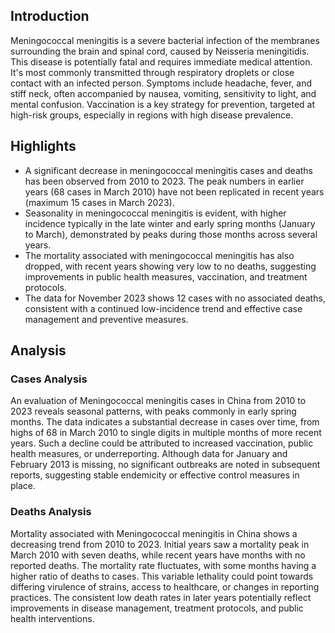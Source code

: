 ## Introduction

Meningococcal meningitis is a severe bacterial infection of the membranes surrounding the brain and spinal cord, caused by Neisseria meningitidis. This disease is potentially fatal and requires immediate medical attention. It's most commonly transmitted through respiratory droplets or close contact with an infected person. Symptoms include headache, fever, and stiff neck, often accompanied by nausea, vomiting, sensitivity to light, and mental confusion. Vaccination is a key strategy for prevention, targeted at high-risk groups, especially in regions with high disease prevalence.

## Highlights

- A significant decrease in meningococcal meningitis cases and deaths has been observed from 2010 to 2023. The peak numbers in earlier years (68 cases in March 2010) have not been replicated in recent years (maximum 15 cases in March 2023). <br/>
- Seasonality in meningococcal meningitis is evident, with higher incidence typically in the late winter and early spring months (January to March), demonstrated by peaks during those months across several years. <br/>
- The mortality associated with meningococcal meningitis has also dropped, with recent years showing very low to no deaths, suggesting improvements in public health measures, vaccination, and treatment protocols. <br/>
- The data for November 2023 shows 12 cases with no associated deaths, consistent with a continued low-incidence trend and effective case management and preventive measures. <br/>
## Analysis

### Cases Analysis
An evaluation of Meningococcal meningitis cases in China from 2010 to 2023 reveals seasonal patterns, with peaks commonly in early spring months. The data indicates a substantial decrease in cases over time, from highs of 68 in March 2010 to single digits in multiple months of more recent years. Such a decline could be attributed to increased vaccination, public health measures, or underreporting. Although data for January and February 2013 is missing, no significant outbreaks are noted in subsequent reports, suggesting stable endemicity or effective control measures in place.

### Deaths Analysis
Mortality associated with Meningococcal meningitis in China shows a decreasing trend from 2010 to 2023. Initial years saw a mortality peak in March 2010 with seven deaths, while recent years have months with no reported deaths. The mortality rate fluctuates, with some months having a higher ratio of deaths to cases. This variable lethality could point towards differing virulence of strains, access to healthcare, or changes in reporting practices. The consistent low death rates in later years potentially reflect improvements in disease management, treatment protocols, and public health interventions.
